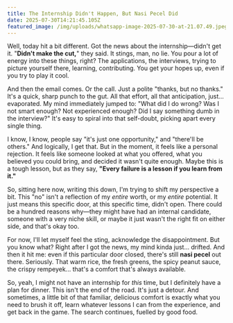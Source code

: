 ```yaml
---
title: The Internship Didn't Happen, But Nasi Pecel Did
date: 2025-07-30T14:21:45.105Z
featured_image: /img/uploads/whatsapp-image-2025-07-30-at-21.07.49.jpeg
---
```

<!--StartFragment-->

Well, today hit a bit different. Got the news about the internship—didn't get it. "**Didn't make the cut,**" they said. It stings, man, no lie. You pour a lot of energy into these things, right? The applications, the interviews, trying to picture yourself there, learning, contributing. You get your hopes up, even if you try to play it cool.

And then the email comes. Or the call. Just a polite "thanks, but no thanks." It's a quick, sharp punch to the gut. All that effort, all that anticipation, just... evaporated. My mind immediately jumped to: "What did I do wrong? Was I not smart enough? Not experienced enough? Did I say something dumb in the interview?" It's easy to spiral into that self-doubt, picking apart every single thing.

I know, I know, people say "it's just one opportunity," and "there'll be others." And logically, I get that. But in the moment, it feels like a personal rejection. It feels like someone looked at what you offered, what you believed you could bring, and decided it wasn't quite enough. Maybe this is a tough lesson, but as they say, **"Every failure is a lesson if you learn from it."**

So, sitting here now, writing this down, I'm trying to shift my perspective a bit. This "no" isn't a reflection of my *entire* worth, or my *entire* potential. It just means this specific door, at this specific time, didn't open. There could be a hundred reasons why—they might have had an internal candidate, someone with a very niche skill, or maybe it just wasn't the right fit on either side, and that's okay too.

For now, I'll let myself feel the sting, acknowledge the disappointment. But you know what? Right after I got the news, my mind kinda just... drifted. And then it hit me: even if this particular door closed, there's still **nasi pecel** out there. Seriously. That warm rice, the fresh greens, the spicy peanut sauce, the crispy rempeyek... that's a comfort that's always available.

So, yeah, I might not have an internship for *this* time, but I definitely have a plan for dinner. This isn't the end of the road. It's just a detour. And sometimes, a little bit of that familiar, delicious comfort is exactly what you need to brush it off, learn whatever lessons I can from the experience, and get back in the game. The search continues, fuelled by good food.

<!--EndFragment-->